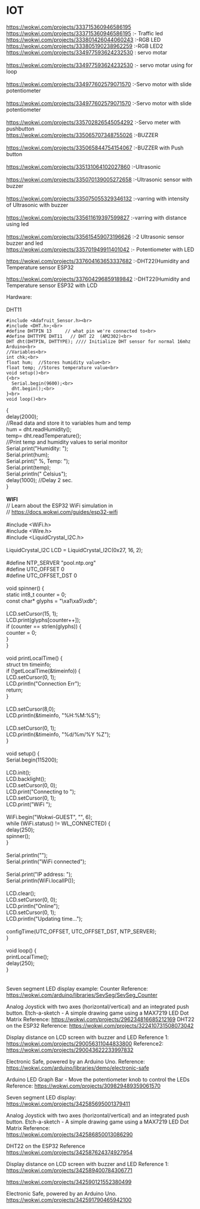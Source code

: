 # IOT

https://wokwi.com/projects/333715360946586195
<br>
https://wokwi.com/projects/333715360946586195 :- Traffic led
<br>
https://wokwi.com/projects/333801426044060243  :-RGB LED
<br>
https://wokwi.com/projects/333805190238962259  :-RGB LED2
<br>
https://wokwi.com/projects/334977593624232530 : servo motar <br>
<br>
https://wokwi.com/projects/334977593624232530  :-    servo motar using for loop<br>
<br>
https://wokwi.com/projects/334977602579071570 :-Servo motor with slide potentiometer<br>
<br>
https://wokwi.com/projects/334977602579071570 :-Servo motor with slide potentiometer<br>
<br>
https://wokwi.com/projects/335702826545054292 :-Servo meter with pushbutton
<br>
https://wokwi.com/projects/335065707348755026 :-BUZZER<br>
<br>
https://wokwi.com/projects/335065844754154067 :-BUZZER with Push button<br>
<br>
https://wokwi.com/projects/335131064102027860 :-Ultrasonic<br>
<br>
https://wokwi.com/projects/335070139005272658 :-Ultrasonic sensor with buzzer<br>
<br>
https://wokwi.com/projects/335075055329346132 :-varring with intensity of Ultrasonic with buzzer<br>
<br>
https://wokwi.com/projects/335611619397599827 :-varring with distance using led<br>
<br>
https://wokwi.com/projects/335615459073196626 :-2 Ultrasonic sensor buzzer and led
<br>
https://wokwi.com/projects/335701949911401042 :- Potentiometer with LED<br>

https://wokwi.com/projects/337604163653337682 :-DHT22(Humidity and Temperature sensor ESP32 <br>

https://wokwi.com/projects/337604296859189842 :-DHT22(Humidity and Temperature sensor ESP32 with LCD<br>


Hardware:<br><br>
DHT11<br>

    #include <Adafruit_Sensor.h><br>
    #include <DHT.h>;<br>
    #define DHTPIN 13     // what pin we're connected to<br>
    #define DHTTYPE DHT11   // DHT 22  (AM2302)<br>
    DHT dht(DHTPIN, DHTTYPE); //// Initialize DHT sensor for normal 16mhz Arduino<br>
    //Variables<br>
    int chk;<br>
    float hum;  //Stores humidity value<br>
    float temp; //Stores temperature value<br>
    void setup()<br>
    {<br>
      Serial.begin(9600);<br>
      dht.begin();<br>
    }<br>
    void loop()<br>
   {<br>
       delay(2000);<br>
       //Read data and store it to variables hum and temp<br>
       hum = dht.readHumidity();<br>
       temp= dht.readTemperature();<br>
       //Print temp and humidity values to serial monitor<br>
       Serial.print("Humidity: ");<br>
       Serial.print(hum);<br>
       Serial.print(" %, Temp: ");<br>
       Serial.print(temp);<br>
       Serial.println(" Celsius");<br>
       delay(1000); //Delay 2 sec.<br>
   }<br>
<br>
**WIFI**<br>
// Learn about the ESP32 WiFi simulation in<br>
// https://docs.wokwi.com/guides/esp32-wifi<br>
<br>
#include <WiFi.h><br>
#include <Wire.h><br>
#include <LiquidCrystal_I2C.h><br>
<br>
LiquidCrystal_I2C LCD = LiquidCrystal_I2C(0x27, 16, 2);<br>
<br>
#define NTP_SERVER     "pool.ntp.org"<br>
#define UTC_OFFSET     0<br>
#define UTC_OFFSET_DST 0<br>
<br>
void spinner() {<br>
  static int8_t counter = 0;<br>
  const char* glyphs = "\xa1\xa5\xdb";<br><br>
  LCD.setCursor(15, 1);<br>
  LCD.print(glyphs[counter++]);<br>
  if (counter == strlen(glyphs)) {<br>
    counter = 0;<br>
  }<br>
}<br>
<br>
void printLocalTime() {<br>
  struct tm timeinfo;<br>
  if (!getLocalTime(&timeinfo)) {<br>
    LCD.setCursor(0, 1);<br>
    LCD.println("Connection Err");<br>
    return;<br>
  }<br>
<br>
  LCD.setCursor(8,0);<br>
  LCD.println(&timeinfo, "%H:%M:%S");<br>
<br>
  LCD.setCursor(0, 1);<br>
  LCD.println(&timeinfo, "%d/%m/%Y   %Z");<br>
}<br>
<br>
void setup() {<br>
  Serial.begin(115200);<br>
<br>
  LCD.init();<br>
  LCD.backlight();<br>
  LCD.setCursor(0, 0);<br>
  LCD.print("Connecting to ");<br>
  LCD.setCursor(0, 1);<br>
  LCD.print("WiFi ");<br>
<br>
  WiFi.begin("Wokwi-GUEST", "", 6);<br>
  while (WiFi.status() != WL_CONNECTED) {<br>
    delay(250);<br>
    spinner();<br>
  }<br>
<br>
  Serial.println("");<br>
  Serial.println("WiFi connected");<br><br>
  Serial.print("IP address: ");<br>
  Serial.println(WiFi.localIP());<br>
<br>
  LCD.clear();<br>
  LCD.setCursor(0, 0);<br>
  LCD.println("Online");<br>
  LCD.setCursor(0, 1);<br>
  LCD.println("Updating time...");<br>
<br>
  configTime(UTC_OFFSET, UTC_OFFSET_DST, NTP_SERVER);<br>
}<br>
<br>
void loop() {<br>
  printLocalTime();<br>
  delay(250);<br>
}<br>
<br>
<br>
Seven segment LED display example: Counter Reference: https://wokwi.com/arduino/libraries/SevSeg/SevSeg_Counter<br>

Analog Joystick with two axes (horizontal/vertical) and an integrated push button. Etch-a-sketch - A simple drawing game using a MAX7219 LED Dot Matrix Reference: https://wokwi.com/projects/296234816685212169 DHT22 on the ESP32 Reference: https://wokwi.com/projects/322410731508073042<br>

Display distance on LCD screen with buzzer and LED  Reference 1: https://wokwi.com/projects/290056311044833800 Reference2: <br>https://wokwi.com/projects/290043622233997832<br>

 Electronic Safe, powered by an Arduino Uno. Reference: https://wokwi.com/arduino/libraries/demo/electronic-safe<br>

Arduino LED Graph Bar - Move the potentiometer knob to control the LEDs Reference:  https://wokwi.com/projects/309829489359061570<br>



Seven segment LED display:<br>
https://wokwi.com/projects/342585695001379411<br>

Analog Joystick with two axes (horizontal/vertical) and an integrated push button. Etch-a-sketch - A simple drawing game using a MAX7219 LED Dot Matrix Reference:<br>
https://wokwi.com/projects/342586850013086290<br>

DHT22 on the ESP32 Reference<br>
https://wokwi.com/projects/342587624374927954<br>

Display distance on LCD screen with buzzer and LED Reference 1:<br>
https://wokwi.com/projects/342589400784306771<br>

https://wokwi.com/projects/342590121552380499<br>

Electronic Safe, powered by an Arduino Uno.<br>
https://wokwi.com/projects/342591790465942100<br>

